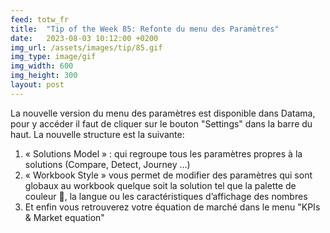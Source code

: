 ```yaml
---
feed: totw_fr
title:  "Tip of the Week 85: Refonte du menu des Paramètres"
date:   2023-08-03 10:12:00 +0200
img_url: /assets/images/tip/85.gif
img_type: image/gif
img_width: 600
img_height: 300
layout: post
---
```



La nouvelle version du menu des paramètres est disponible dans Datama, pour y accéder il faut de cliquer sur le bouton "Settings" dans la barre du haut.
La nouvelle structure est la suivante:
1. « Solutions Model » : qui regroupe tous les paramètres propres à la solutions (Compare, Detect, Journey …)
2. « Workbook Style » vous permet de modifier des paramètres qui sont globaux au workbook quelque soit la solution tel que la palette de couleur 🎨, la langue ou les caractéristiques d’affichage des nombres
3. Et enfin vous retrouverez votre équation de marché dans le menu "KPIs & Market equation"